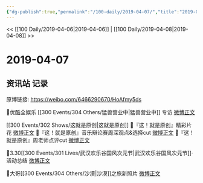 ```yaml
---
{"dg-publish":true,"permalink":"/100-daily/2019-04-07/","title":"2019-04-07"}
---
```



<< [[100 Daily/2019-04-06\|2019-04-06]] | [[100 Daily/2019-04-08\|2019-04-08]] >>

# 2019-04-07

## 资讯站 记录

原博链接: https://weibo.com/6466290670/HoAfmy5ds

🌿优酷全娱乐 [[300 Events/304 Others/猛兽营业中\|猛兽营业中]] 专访 [微博正文](https://weibo.com/6466290670/Hou0w2EcZ)

[[300 Events/302 Shows/这就是原创\|这就是原创]]
🌿『这！就是原创』精彩片花 [微博正文](https://weibo.com/6466290670/Hov4WzImZ)
🌿『这！就是原创』音乐辩论赛周深观点&选择cut [微博正文](https://weibo.com/6466290670/Hoveo1pBO)
🌿『这！就是原创』周老师点评cut [微博正文](https://weibo.com/6466290670/How7Ppuih)

🌿3.30[[300 Events/301 Lives/武汉欢乐谷国风次元节\|武汉欢乐谷国风次元节]]·活动总结 [微博正文](https://weibo.com/6466290670/HovUAwVhg)

🌿大哥[[300 Events/304 Others/沙漠\|沙漠]]之旅新照片 [微博正文](https://weibo.com/6466290670/HoxQzxSUv)
